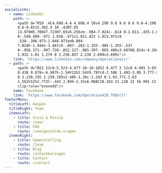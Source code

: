 ```yaml
---
socialLinks:
  - name: LinkedIn
    path: >-
      <path d="M10 .4C4.698.4.4 4.698.4 10s4.298 9.6 9.6 9.6 9.6-4.298
      9.6-9.6S15.302.4 10 .4zM7.65
      13.979H5.706V7.723H7.65v6.256zm-.984-7.024c-.614 0-1.011-.435-1.011-.973
      0-.549.409-.971 1.036-.971s1.011.422 1.023.971c0
      .538-.396.973-1.048.973zm8.084
      7.024h-1.944v-3.467c0-.807-.282-1.355-.985-1.355-.537
      0-.856.371-.997.728-.052.127-.065.307-.065.486v3.607H8.814v-4.26c0-.781-.025-1.434-.051-1.996h1.689l.089.869h.039c.256-.408.883-1.01
      1.932-1.01 1.279 0 2.238.857 2.238 2.699v3.699z"/>
    link: 'https://www.linkedin.com/company/operationair/'
  - path: >-
      <path d="M22 12c0-5.523-4.477-10-10-10S2 6.477 2 12c0 4.991 3.657 9.128
      8.438 9.878v-6.987h-2.54V12h2.54V9.797c0-2.506 1.492-3.89 3.777-3.89 1.094
      0 2.238.195 2.238.195v2.46h-1.26c-1.243 0-1.63.771-1.63
      1.562V12h2.773l-.443 2.89h-2.33v6.988C18.343 21.128 22 16.991 22 12z"
      clip-rule="evenodd"/>
    name: Facebook
    link: 'https://www.facebook.com/OperationAIR.TUDelft'
footerMenu:
  titleLeft: Aanpak
  titleRight: Team
  itemsLeft:
    - title: Visie & Missie
      route: /over
    - title: FAQ
      route: /veelgestelde-vragen
  itemsRight:
    - title: Samenstelling
      route: /team
    - title: Blog
      route: /ontwikkelingen
    - title: Contact
      route: /contact
---
```

